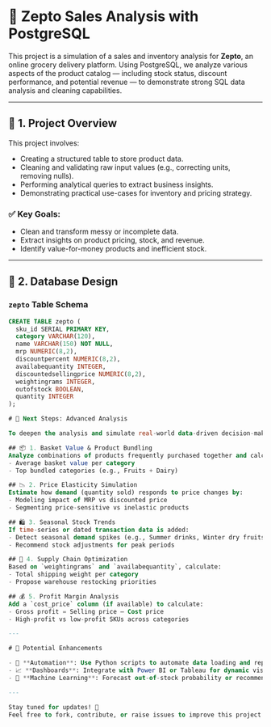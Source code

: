
# 🛒 Zepto Sales Analysis with PostgreSQL

This project is a simulation of a sales and inventory analysis for **Zepto**, an online grocery delivery platform. Using PostgreSQL, we analyze various aspects of the product catalog — including stock status, discount performance, and potential revenue — to demonstrate strong SQL data analysis and cleaning capabilities.

---

## 📁 1. Project Overview

This project involves:
- Creating a structured table to store product data.
- Cleaning and validating raw input values (e.g., correcting units, removing nulls).
- Performing analytical queries to extract business insights.
- Demonstrating practical use-cases for inventory and pricing strategy.

### ✅ Key Goals:
- Clean and transform messy or incomplete data.
- Extract insights on product pricing, stock, and revenue.
- Identify value-for-money products and inefficient stock.

---

## 🧾 2. Database Design

### `zepto` Table Schema

```sql
CREATE TABLE zepto (
  sku_id SERIAL PRIMARY KEY,
  category VARCHAR(120),
  name VARCHAR(150) NOT NULL,
  mrp NUMERIC(8,2),
  discountpercent NUMERIC(8,2),
  availabequantity INTEGER,
  discountedsellingprice NUMERIC(8,2),
  weightingrams INTEGER,
  outofstock BOOLEAN,
  quantity INTEGER
);

# 🔎 Next Steps: Advanced Analysis

To deepen the analysis and simulate real-world data-driven decision-making, here are some advanced steps planned or recommended for this project:

## 📦 1. Basket Value & Product Bundling
Analyze combinations of products frequently purchased together and calculate:
- Average basket value per category
- Top bundled categories (e.g., Fruits + Dairy)

## 📉 2. Price Elasticity Simulation
Estimate how demand (quantity sold) responds to price changes by:
- Modeling impact of MRP vs discounted price
- Segmenting price-sensitive vs inelastic products

## 🛍️ 3. Seasonal Stock Trends
If time-series or dated transaction data is added:
- Detect seasonal demand spikes (e.g., Summer drinks, Winter dry fruits)
- Recommend stock adjustments for peak periods

## 🚚 4. Supply Chain Optimization
Based on `weightingrams` and `availabequantity`, calculate:
- Total shipping weight per category
- Propose warehouse restocking priorities

## 💰 5. Profit Margin Analysis
Add a `cost_price` column (if available) to calculate:
- Gross profit = Selling price – Cost price
- High-profit vs low-profit SKUs across categories

---

# 🧠 Potential Enhancements

- 🔄 **Automation**: Use Python scripts to automate data loading and reporting
- 📈 **Dashboards**: Integrate with Power BI or Tableau for dynamic visualization
- 🧪 **Machine Learning**: Forecast out-of-stock probability or recommend optimal pricing

---

Stay tuned for updates! 📌  
Feel free to fork, contribute, or raise issues to improve this project further.
